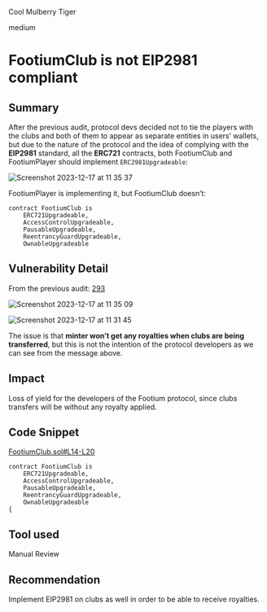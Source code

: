 Cool Mulberry Tiger

medium

# FootiumClub is not EIP2981 compliant

## Summary

After the previous audit, protocol devs decided not to tie the players with the clubs and both of them to appear as separate entities in users’ wallets, but due to the nature of the protocol and the idea of complying with the **EIP2981** standard, all the **ERC721** contracts, both FootiumClub and FootiumPlayer should implement `ERC2981Upgradeable`:

![Screenshot 2023-12-17 at 11 35 37](https://github.com/sherlock-audit/2023-12-footium-SBSecurity/assets/84782275/98cfc0e1-c69d-4ded-b0ee-0f78a3b5c83f)


FootiumPlayer is implementing it, but FootiumClub doesn’t: 

```solidity
contract FootiumClub is
    ERC721Upgradeable,
    AccessControlUpgradeable,
    PausableUpgradeable,
    ReentrancyGuardUpgradeable,
    OwnableUpgradeable
```

## Vulnerability Detail

From the previous audit:
[293](https://github.com/sherlock-audit/2023-04-footium-judging/issues/293)

![Screenshot 2023-12-17 at 11 35 09](https://github.com/sherlock-audit/2023-12-footium-SBSecurity/assets/84782275/20f1ff84-caa4-4e5e-89b2-d1f54e5e27b0)

![Screenshot 2023-12-17 at 11 31 45](https://github.com/sherlock-audit/2023-12-footium-SBSecurity/assets/84782275/a14d6f7a-3cbb-4d87-b48e-9ca64592e14b)


The issue is that **minter won’t get any royalties when clubs are being transferred**, but this is not the intention of the protocol developers as we can see from the message above.

## Impact

Loss of yield for the developers of the Footium protocol, since clubs transfers will be without any royalty applied.

## Code Snippet

[FootiumClub.sol#L14-L20](https://github.com/sherlock-audit/2023-12-footium/blob/617cbc3df2fb51d9e8e5c701355efec4d4193d55/footium-eth-shareable/contracts/FootiumClub.sol#L14-L20)

```solidity
contract FootiumClub is
    ERC721Upgradeable,
    AccessControlUpgradeable,
    PausableUpgradeable,
    ReentrancyGuardUpgradeable,
    OwnableUpgradeable
{
```

## Tool used

Manual Review

## Recommendation

Implement EIP2981 on clubs as well in order to be able to receive royalties.